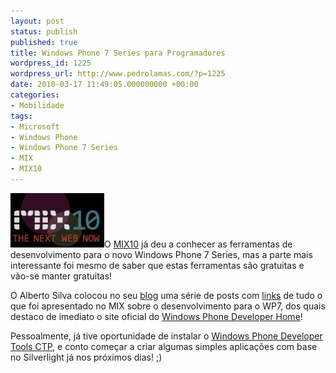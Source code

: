 ```yaml
---
layout: post
status: publish
published: true
title: Windows Phone 7 Series para Programadores
wordpress_id: 1225
wordpress_url: http://www.pedrolamas.com/?p=1225
date: 2010-03-17 11:49:05.000000000 +00:00
categories:
- Mobilidade
tags:
- Microsoft
- Windows Phone
- Windows Phone 7 Series
- MIX
- MIX10
---
```

![](/wp-content/uploads/2010/03/MIX-2010.jpg "MIX 2010")O [MIX10](/tag/mix10/) já deu a conhecer as ferramentas de desenvolvimento para o novo Windows Phone 7 Series, mas a parte mais interessante foi mesmo de saber que estas ferramentas são gratuitas e vão-se manter gratuitas!

O Alberto Silva colocou no seu [blog](http://msmvps.com/blogs/albertosilva/) uma série de posts com [links](http://msmvps.com/blogs/albertosilva/archive/tags/WP7dev/default.aspx) de tudo o que foi apresentado no MIX sobre o desenvolvimento para o WP7, dos quais destaco de imediato o site oficial do [Windows Phone Developer Home](http://developer.windowsphone.com/windows-phone-7-series/)!

Pessoalmente, já tive oportunidade de instalar o [Windows Phone Developer Tools CTP](http://www.microsoft.com/downloads/details.aspx?FamilyID=2338b5d1-79d8-46af-b828-380b0f854203&displaylang=en), e conto começar a criar algumas simples aplicações com base no Silverlight já nos próximos dias! ;)
